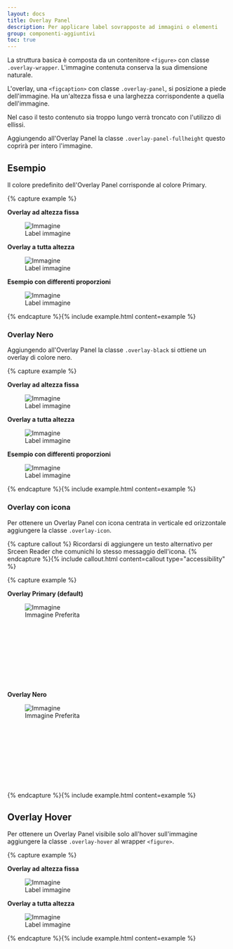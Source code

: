 ```yaml
---
layout: docs
title: Overlay Panel
description: Per applicare label sovrapposte ad immagini o elementi
group: componenti-aggiuntivi
toc: true
---
```


La struttura basica è composta da un contenitore `<figure>` con classe `.overlay-wrapper`. L'immagine contenuta conserva la sua dimensione naturale.

L'overlay, una `<figcaption>` con classe `.overlay-panel`, si posizione a piede dell'immagine. Ha un'altezza fissa e una larghezza corrispondente a quella dell'immagine.

Nel caso il testo contenuto sia troppo lungo verrà troncato con l'utilizzo di ellissi.

Aggiungendo all'Overlay Panel la classe `.overlay-panel-fullheight` questo coprirà per intero l'immagine.

## Esempio

Il colore predefinito dell'Overlay Panel corrisponde al colore Primary.

{% capture example %}
<div class="container">
	<div class="row">
		<div class="col-12 col-md-6">
			<p><strong>Overlay ad altezza fissa</strong></p>
			<figure class="overlay-wrapper">
				<img src="https://picsum.photos/240/160?image=1056" alt="Immagine" class="img-fluid">
				<figcaption class="overlay-panel"><span>Label immagine</span></figcaption>
			</figure>
		</div>
		<div class="col-12 col-md-6">
			<p><strong>Overlay a tutta altezza</strong></p>
			<figure class="overlay-wrapper">
				<img src="https://picsum.photos/240/160?image=1056" alt="Immagine" class="img-fluid">
				<figcaption class="overlay-panel overlay-panel-fullheight"><span>Label immagine</span></figcaption>
			</figure>
		</div>
		<div class="col-12">
			<p><strong>Esempio con differenti proporzioni</strong></p>
			<figure class="overlay-wrapper">
				<img src="https://picsum.photos/800/300?image=1055" alt="Immagine" class="img-fluid">
				<figcaption class="overlay-panel"><span>Label immagine</span></figcaption>
			</figure>
		</div>
	</div>
</div>
{% endcapture %}{% include example.html content=example %}

### Overlay Nero

Aggiungendo all'Overlay Panel la classe `.overlay-black` si ottiene un overlay di colore nero.

{% capture example %}
<div class="container">
	<div class="row">
		<div class="col-12 col-md-6">
			<p><strong>Overlay ad altezza fissa</strong></p>
			<figure class="overlay-wrapper">
				<img src="https://picsum.photos/240/160?image=1056" alt="Immagine" class="img-fluid">
				<figcaption class="overlay-panel overlay-black"><span>Label immagine</span></figcaption>
			</figure>
		</div>
		<div class="col-12 col-md-6">
			<p><strong>Overlay a tutta altezza</strong></p>
			<figure class="overlay-wrapper">
				<img src="https://picsum.photos/240/160?image=1056" alt="Immagine" class="img-fluid">
				<figcaption class="overlay-panel overlay-panel-fullheight overlay-black"><span>Label immagine</span></figcaption>
			</figure>
		</div>
		<div class="col-12">
			<p><strong>Esempio con differenti proporzioni</strong></p>
			<figure class="overlay-wrapper">
				<img src="https://picsum.photos/800/300?image=1055" alt="Immagine" class="img-fluid">
				<figcaption class="overlay-panel overlay-black"><span>Label immagine</span></figcaption>
			</figure>
		</div>
	</div>
</div>
{% endcapture %}{% include example.html content=example %}

### Overlay con icona

Per ottenere un Overlay Panel con icona centrata in verticale ed orizzontale aggiungere la classe `.overlay-icon`.

{% capture callout %}
Ricordarsi di aggiungere un testo alternativo per Srceen Reader che comunichi lo stesso messaggio dell'icona.
{% endcapture %}{% include callout.html content=callout type="accessibility" %}

{% capture example %}
<div class="container">
	<div class="row">
		<div class="col-12 col-md-6">
			<p><strong>Overlay Primary (default)</strong></p>
			<figure class="overlay-wrapper">
				<img src="https://picsum.photos/240/160?image=1056" alt="Immagine">
				<figcaption class="overlay-panel overlay-icon">
					<span class="sr-only">Immagine Preferita</span>
					<svg class="icon"><use xlink:href="{{ site.baseurl }}/dist/svg/sprite.svg#it-star-outline"></use></svg>
				</figcaption>
			</figure>
		</div>
		<div class="col-12 col-md-6">
			<p><strong>Overlay Nero</strong></p>
			<figure class="overlay-wrapper">
				<img src="https://picsum.photos/240/160?image=1056" alt="Immagine">
				<figcaption class="overlay-panel overlay-black overlay-icon">
					<span class="sr-only">Immagine Preferita</span>
					<svg class="icon"><use xlink:href="{{ site.baseurl }}/dist/svg/sprite.svg#it-star-outline"></use></svg>
				</figcaption>
			</figure>
		</div>
	</div>
</div>
{% endcapture %}{% include example.html content=example %}

## Overlay Hover

Per ottenere un Overlay Panel visibile solo all'hover sull'immagine aggiungere la classe `.overlay-hover` al wrapper `<figure>`.

{% capture example %}
<div class="container">
	<div class="row">
		<div class="col-12 col-md-6">
			<p><strong>Overlay ad altezza fissa</strong></p>
			<figure class="overlay-wrapper overlay-hover">
				<img src="https://picsum.photos/240/160?image=1056" alt="Immagine">
				<figcaption class="overlay-panel"><span>Label immagine</span></figcaption>
			</figure>
		</div>
		<div class="col-12 col-md-6">
			<p><strong>Overlay a tutta altezza</strong></p>
			<figure class="overlay-wrapper overlay-hover">
				<img src="https://picsum.photos/240/160?image=1056" alt="Immagine">
				<figcaption class="overlay-panel overlay-panel-fullheight"><span>Label immagine</span></figcaption>
			</figure>
		</div>
	</div>
</div>
{% endcapture %}{% include example.html content=example %}